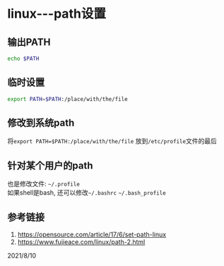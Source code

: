 # linux---path设置

## 输出PATH
```sh
echo $PATH
```

## 临时设置
```sh
export PATH=$PATH:/place/with/the/file
```

## 修改到系统path
将`export PATH=$PATH:/place/with/the/file` 放到`/etc/profile`文件的最后  

## 针对某个用户的path
也是修改文件: `~/.profile`  
如果shell是bash, 还可以修改`~/.bashrc` `~/.bash_profile`  

## 参考链接
1. https://opensource.com/article/17/6/set-path-linux  
2. https://www.fujieace.com/linux/path-2.html  


2021/8/10  
